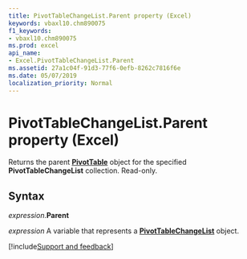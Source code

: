 ```yaml
---
title: PivotTableChangeList.Parent property (Excel)
keywords: vbaxl10.chm890075
f1_keywords:
- vbaxl10.chm890075
ms.prod: excel
api_name:
- Excel.PivotTableChangeList.Parent
ms.assetid: 27a1c04f-91d3-77f6-0efb-8262c7816f6e
ms.date: 05/07/2019
localization_priority: Normal
---
```



# PivotTableChangeList.Parent property (Excel)

Returns the parent **[PivotTable](Excel.PivotTable.md)** object for the specified **PivotTableChangeList** collection. Read-only.


## Syntax

_expression_.**Parent**

_expression_ A variable that represents a **[PivotTableChangeList](Excel.PivotTableChangeList.md)** object.




[!include[Support and feedback](~/includes/feedback-boilerplate.md)]